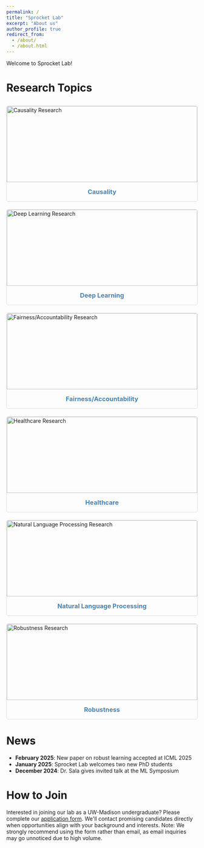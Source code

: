 ```yaml
---
permalink: /
title: "Sprocket Lab"
excerpt: "About us"
author_profile: true
redirect_from:
  - /about/
  - /about.html
---
```


Welcome to Sprocket Lab!

# Research Topics

<div class="research-topics-grid">
  <div class="research-topic-card">
    <div class="research-topic-image">
      <img src="/images/research-causality.jpg" alt="Causality Research" onerror="this.src='/images/sprocket-logo.png'">
    </div>
    <h3><a href="/research/causality">Causality</a></h3>
  </div>
  
  <div class="research-topic-card">
    <div class="research-topic-image">
      <img src="/images/research-deep-learning.jpg" alt="Deep Learning Research" onerror="this.src='/images/sprocket-logo.png'">
    </div>
    <h3><a href="/research/deep-learning">Deep Learning</a></h3>
  </div>
  
  <div class="research-topic-card">
    <div class="research-topic-image">
      <img src="/images/research-fairness.jpg" alt="Fairness/Accountability Research" onerror="this.src='/images/sprocket-logo.png'">
    </div>
    <h3><a href="/research/fairness">Fairness/Accountability</a></h3>
  </div>
  
  <div class="research-topic-card">
    <div class="research-topic-image">
      <img src="/images/research-healthcare.jpg" alt="Healthcare Research" onerror="this.src='/images/sprocket-logo.png'">
    </div>
    <h3><a href="/research/healthcare">Healthcare</a></h3>
  </div>
  
  <div class="research-topic-card">
    <div class="research-topic-image">
      <img src="/images/research-nlp.jpg" alt="Natural Language Processing Research" onerror="this.src='/images/sprocket-logo.png'">
    </div>
    <h3><a href="/research/nlp">Natural Language Processing</a></h3>
  </div>
  
  <div class="research-topic-card">
    <div class="research-topic-image">
      <img src="/images/research-robustness.jpg" alt="Robustness Research" onerror="this.src='/images/sprocket-logo.png'">
    </div>
    <h3><a href="/research/robustness">Robustness</a></h3>
  </div>
</div>

# News
- **February 2025**: New paper on robust learning accepted at ICML 2025
- **January 2025**: Sprocket Lab welcomes two new PhD students
- **December 2024**: Dr. Sala gives invited talk at the ML Symposium

# How to Join
Interested in joining our lab as a UW-Madison undergraduate? Please complete our [application form](https://forms.gle/8dxCSvtiBYdB3EGDA). We'll contact promising candidates directly when opportunities align with your background and interests. Note: We strongly recommend using the form rather than email, as email inquiries may go unnoticed due to high volume.

<style>
.research-topics-grid {
  display: grid;
  grid-template-columns: repeat(auto-fill, minmax(300px, 1fr));
  gap: 20px;
  margin: 30px 0;
}

.research-topic-card {
  border: 1px solid #ddd;
  border-radius: 5px;
  overflow: hidden;
  transition: transform 0.3s, box-shadow 0.3s;
}

.research-topic-card:hover {
  transform: translateY(-5px);
  box-shadow: 0 5px 15px rgba(0,0,0,0.1);
}

.research-topic-image {
  height: 200px;
  overflow: hidden;
}

.research-topic-image img {
  width: 100%;
  height: 100%;
  object-fit: cover;
  object-position: center;
}

.research-topic-card h3 {
  padding: 15px;
  margin: 0;
  text-align: center;
}

.research-topic-card h3 a {
  color: #4682B4;
  text-decoration: none;
}

.research-topic-card h3 a:hover {
  text-decoration: underline;
}
</style>